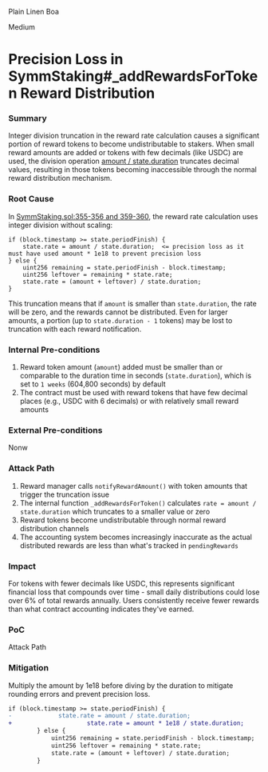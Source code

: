 Plain Linen Boa

Medium

# Precision Loss in SymmStaking#_addRewardsForToken Reward Distribution

### Summary

Integer division truncation in the reward rate calculation causes a significant portion of reward tokens to become undistributable to stakers. When small reward amounts are added or tokens with few decimals (like USDC) are used, the division operation [amount / state.duration](https://github.com/sherlock-audit/2025-03-symm-io-stacking/blob/d7cf7fc96af1c25b53a7b500a98b411cd018c0d3/token/contracts/staking/SymmStaking.sol#L370) truncates decimal values, resulting in those tokens becoming inaccessible through the normal reward distribution mechanism. 

### Root Cause

In [SymmStaking.sol:355-356 and 359-360](https://github.com/your-repo/blob/main/token/contracts/staking/SymmStaking.sol#L355-356), the reward rate calculation uses integer division without scaling:

```solidity
if (block.timestamp >= state.periodFinish) {
    state.rate = amount / state.duration;  <= precision loss as it must have used amount * 1e18 to prevent precision loss
} else {
    uint256 remaining = state.periodFinish - block.timestamp;
    uint256 leftover = remaining * state.rate;
    state.rate = (amount + leftover) / state.duration;
}
```

This truncation means that if `amount` is smaller than `state.duration`, the rate will be zero, and the rewards cannot be distributed. Even for larger amounts, a portion (up to `state.duration - 1` tokens) may be lost to truncation with each reward notification.

### Internal Pre-conditions

1. Reward token amount (`amount`) added must be smaller than or comparable to the duration time in seconds (`state.duration`), which is set to `1 weeks` (604,800 seconds) by default
2. The contract must be used with reward tokens that have few decimal places (e.g., USDC with 6 decimals) or with relatively small reward amounts

### External Pre-conditions

Nonw

### Attack Path

1. Reward manager calls `notifyRewardAmount()` with token amounts that trigger the truncation issue
2. The internal function `_addRewardsForToken()` calculates `rate = amount / state.duration` which truncates to a smaller value or zero
3. Reward tokens become undistributable through normal reward distribution channels
4. The accounting system becomes increasingly inaccurate as the actual distributed rewards are less than what's tracked in `pendingRewards`

### Impact

For tokens with fewer decimals like USDC, this represents significant financial loss that compounds over time - small daily distributions could lose over 6% of total rewards annually. Users consistently receive fewer rewards than what contract accounting indicates they've earned.

### PoC

Attack Path

### Mitigation

Multiply the amount by 1e18 before diving by the duration to mitigate rounding errors and prevent precision loss.

```diff
if (block.timestamp >= state.periodFinish) {
-		      state.rate = amount / state.duration;
+                     state.rate = amount * 1e18 / state.duration;
		} else {
			uint256 remaining = state.periodFinish - block.timestamp;
			uint256 leftover = remaining * state.rate;
			state.rate = (amount + leftover) / state.duration;
		}
```